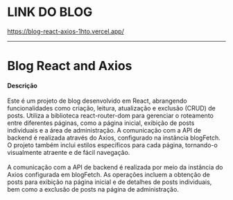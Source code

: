 <h1>LINK DO BLOG</h1>

https://blog-react-axios-1hto.vercel.app/

<hr>

<h1>Blog React and Axios</h1>

<h4>Descrição</h4>
Este é um projeto de blog desenvolvido em React, abrangendo funcionalidades como criação, leitura, atualização e exclusão (CRUD) de posts.
Utiliza a biblioteca react-router-dom para gerenciar o roteamento entre diferentes páginas, como a página inicial, exibição de posts individuais e a área de administração.
A comunicação com a API de backend é realizada através do Axios, configurado na instância blogFetch. O projeto também inclui estilos específicos para cada página, tornando-o visualmente atraente e de fácil navegação.
<br>
<br>
A comunicação com a API de backend é realizada por meio da instância do Axios configurada em blogFetch. As operações incluem a obtenção de posts para exibição na página inicial e de detalhes de posts individuais, bem como a exclusão de posts na página de administração.

